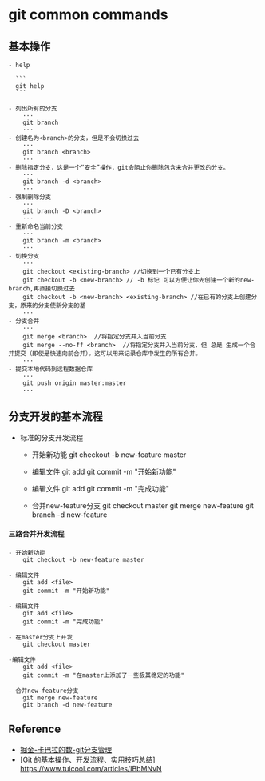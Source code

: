 # git common commands

## 基本操作

    - help
    
      ```
      git help
      ```
 
	- 列出所有的分支
        ···
		git branch 
        ···
	- 创建名为<branch>的分支，但是不会切换过去
        ···
		git branch <branch>
        ···
	- 删除指定分支，这是一个“安全”操作，git会阻止你删除包含未合并更改的分支。
		···
        git branch -d <branch>  
        ···
	- 强制删除分支
		···
        git branch -D <branch>
        ···
	- 重新命名当前分支
		···
        git branch -m <branch>
        ···
	- 切换分支
		···
        git checkout <existing-branch> //切换到一个已有分支上
		git checkout -b <new-branch> // -b 标记 可以方便让你先创建一个新的new-branch,再直接切换过去
		git checkout -b <new-branch> <existing-branch> //在已有的分支上创建分支，原来的分支使新分支的基
        ···
	- 分支合并
        ···
		git merge <branch>  //将指定分支并入当前分支
		git merge --no-ff <branch>  //将指定分支并入当前分支，但 总是 生成一个合并提交（即使是快速向前合并）。这可以用来记录仓库中发生的所有合并。
        ···
    - 提交本地代码到远程数据仓库
        ···
        git push origin master:master
		···
## 分支开发的基本流程

   - 标准的分支开发流程

	 - 开始新功能
		git checkout -b new-feature master

	 - 编辑文件
		git add <file>
		git commit -m "开始新功能"

	 - 编辑文件
		git add <file>
		git commit -m "完成功能"

	 - 合并new-feature分支
		git checkout master
		git merge new-feature
		git branch -d new-feature
		
#### 三路合并开发流程
	- 开始新功能
		git checkout -b new-feature master

	- 编辑文件
		git add <file>
		git commit -m "开始新功能"

	- 编辑文件
		git add <file>
		git commit -m "完成功能"

	- 在master分支上开发
		git checkout master

	-编辑文件
		git add <file>
		git commit -m "在master上添加了一些极其稳定的功能"

	- 合并new-feature分支
		git merge new-feature
		git branch -d new-feature
 
## Reference
   - [掘金-卡巴拉的数-git分支管理](https://juejin.im/post/5a3b14fc6fb9a04514643375)
   - [Git 的基本操作、开发流程、实用技巧总结] https://www.tuicool.com/articles/IBbMNvN